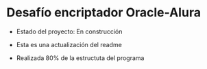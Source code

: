 <h1>Desafío encriptador Oracle-Alura</h1>

- Estado del proyecto: En construcción
  
- Esta es una actualización del readme

- Realizada 80% de la estructuta del programa
